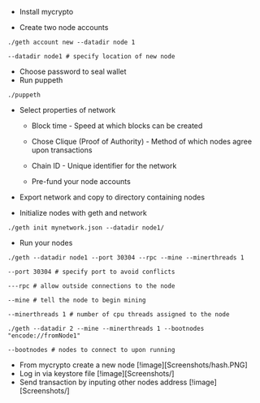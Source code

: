 * Install mycrypto

* Create two node accounts

```
./geth account new --datadir node 1
```

```
--datadir node1 # specify location of new node
```
* Choose password to seal wallet
* Run puppeth

```
./puppeth
```
* Select properties of network
	* Block time - Speed at which blocks can be created
	* Chose Clique (Proof of Authority) - Method of which nodes agree upon transactions
	* Chain ID - Unique identifier for the network

	* Pre-fund your node accounts

* Export network and copy to directory containing nodes

* Initialize nodes with geth and network
```
./geth init mynetwork.json --datadir node1/
```
* Run your nodes
```
./geth --datadir node1 --port 30304 --rpc --mine --minerthreads 1
```
```
--port 30304 # specify port to avoid conflicts
```
```
---rpc # allow outside connections to the node
```
```
--mine # tell the node to begin mining
```
```
--minerthreads 1 # number of cpu threads assigned to the node
``` 
```
./geth --datadir 2 --mine --minerthreads 1 --bootnodes "encode://fromNode1"
```
```
--bootnodes # nodes to connect to upon running
```

* From mycrypto create a new node
[!image][Screenshots/hash.PNG]
* Log in via keystore file
[!image][Screenshots/]
* Send transaction by inputing other nodes address
[!image][Screenshots/]

